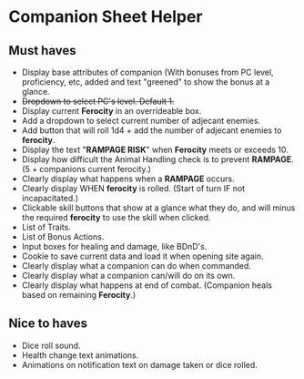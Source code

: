 # Companion Sheet Helper
## Must haves
- Display base attributes of companion (With bonuses from PC level, proficiency, etc, added and text "greened" to show the bonus at a glance.
- ~~Dropdown to select PC's level. Default 1.~~
- Display current **Ferocity** in an overrideable box.
- Add a dropdown to select current number of adjecant enemies.
- Add button that will roll 1d4 + add the number of adjecant enemies to **ferocity**.
- Display the text "**RAMPAGE RISK**" when **Ferocity** meets or exceeds 10.
- Display how difficult the Animal Handling check is to prevent **RAMPAGE**. (5 + companions current ferocity.)
- Clearly display what happens when a **RAMPAGE** occurs.
- Clearly display WHEN **ferocity** is rolled. (Start of turn IF not incapacitated.)
- Clickable skill buttons that show at a glance what they do, and will minus the required **ferocity** to use the skill when clicked.
- List of Traits.
- List of Bonus Actions.
- Input boxes for healing and damage, like BDnD's.
- Cookie to save current data and load it when opening site again.
- Clearly display what a companion can do when commanded.
- Clearly display what a companion can/will do on its own.
- Clearly display what happens at end of combat. (Companion heals based on remaining **Ferocity**.)



## Nice to haves
- Dice roll sound.
- Health change text animations.
- Animations on notification text on damage taken or dice rolled.
